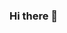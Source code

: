 ### Hi there 👋

<!--
**cwbeltz/cwbeltz** is a ✨ _special_ ✨ repository because its `README.md` (this file) appears on your GitHub profile.
Hi there 👋
My name is Chris Beltz and I am a PhD Candidate at Yale University in the School of the Environment. I am an environmental scientist, an ecologist, and an aspiring data geek. I have four years of experience programming in R.

🔭 I’m currently working on analyzing data to examine the effect of changing water and nitrogen availability on how dry ecosystems function.
🌱 I’m currently learning Python, expanding my ability to conduct bioinformatic analyses on large datasets, and (trying to) always be reading a science fiction novel for fun.
👯 I’m looking to collaborate on research related to ecosystem structure-function relationships or developing/teaching better open science and open data practices.
💬 Ask me about some of my research, the importance of sandwiches to my mental well-being, or why diet Coke is clearly superior to diet Pepsi.
📫 How to reach me: Twitter via @BeltzEcology
😄 Pronouns: he/him/his
⚡ Fun fact: I hiked the southern thousand miles of the Appalachian Trail.

Some past projects:

🚆 mapping - something here [add map emoji]
🚆 sagebrush - something here [add bush emoji]
